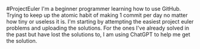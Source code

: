 #ProjectEuler
I'm a beginner programmer learning how to use GitHub. Trying to keep up the atomic habit of making 1 commit per day no matter how tiny or useless it is. I'm starting by attempting the easiest project euler problems and uploading the solutions. For the ones I've already solved in the past but have lost the solutions to, I am using ChatGPT to help me get the solution. 

